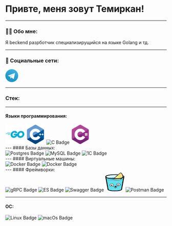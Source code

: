# Привте, меня зовут Темиркан!

---

### :man_technologist: Обо мне:

Я beckend разрботчик специализирущийся на языке Golang и тд.

---

### 🤝 Социальные сети:
  <div id="badges">
    <a href="https://t.me/Abitoff" target="_blank">
      <img src="https://raw.githubusercontent.com/github/explore/80688e429a7d4ef2fca1e82350fe8e3517d3494d/topics/telegram/telegram.png" width="40" height="40" alt="TG Badge"/>
    </a>
  </div>

---

### Стек:

---
#### Языки программирования:
<div>
  <img src="https://github.com/devicons/devicon/raw/master/icons/go/go-original-wordmark.svg" width="60" height="60" alt="Go Badge"/>
  <img src="https://github.com/a-bit-off/a-bit-off/blob/main/c-.png" width="60" height="60" alt="С++ Badge"/>
  <img src="https://upload.wikimedia.org/wikipedia/commons/thumb/1/18/C_Programming_Language.svg/695px-C_Programming_Language.svg.png" width="60" height="60" alt="C Badge"/>
  <img src="https://github.com/a-bit-off/a-bit-off/blob/main/c-sharp.png" width="60" height="60" alt="С# Badge"/>
</div>
---
#### Базы данных:
<div>
  <img src="https://cdn-icons-png.flaticon.com/512/5968/5968342.png" width="60" height="60" alt="Postgres Badge"/>
  <img src="https://img.uxwing.com/wp-content/themes/uxwing/download/brands-social-media/mysql-icon.png" width="60" height="60" alt="MySQL Badge"/>
  <img src="https://upload.wikimedia.org/wikipedia/commons/thumb/9/93/1C_Company_logo.svg/1280px-1C_Company_logo.svg.png" width="60" height="60" alt="1C Badge"/>
</div>
---
#### Виртуальные машины:
<div>
  <img src="https://cdn.icon-icons.com/icons2/2407/PNG/512/docker_icon_146192.png" width="60" height="60" alt="Docker Badge"/>
  <img src="https://upload.wikimedia.org/wikipedia/commons/d/d5/Virtualbox_logo.png?20150209215936" width="60" height="60" alt="Docker Badge"/>
</div>
---
#### Фреймворки:
<div>
  <img src="https://images.velog.io/images/s00ny0ung/post/bb8d2355-dfb0-4a8a-9998-7a3863e74771/grpc.png" width="40" height="40" alt="gRPC Badge"/>
  <img src="https://ria.gallerycdn.vsassets.io/extensions/ria/elastic/0.13.3/1530754501320/Microsoft.VisualStudio.Services.Icons.Default" width="60" height="60" alt="ES Badge"/>
  <img src="https://pnx-assets-prod.s3.amazonaws.com/2020-07/swagger_logo_1.png" width="160" height="60" alt="Swagger Badge"/>
  <img src="https://raw.githubusercontent.com/gin-gonic/logo/master/color.png" width="60" height="60" alt="Gin Badge"/>
  <img src="https://www.svgrepo.com/download/354202/postman-icon.svg" width="60" height="60" alt="Postman Badge"/>
</div>

---
#### ОС:
<div>
  <img src="https://cdn-icons-png.flaticon.com/512/518/518713.png" width="40" height="40" alt="Linux Badge"/>
  <img src="https://upload.wikimedia.org/wikipedia/commons/c/c9/Finder_Icon_macOS_Big_Sur.png" width="40" height="40" alt="macOs Badge"/>
</div>


<!--
<img src="" width="40" height="40" alt=" Badge"/>
-->


</div>

